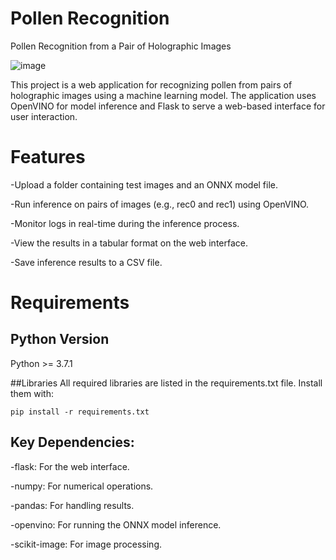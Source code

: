 # Pollen Recognition
Pollen Recognition from a Pair of Holographic Images   

![image](https://github.com/user-attachments/assets/9d4b0fd1-fc30-4d9c-8e4f-f47a417cfd72)

This project is a web application for recognizing pollen from pairs of holographic images using a machine learning model. The application uses OpenVINO for model inference and Flask to serve a web-based interface for user interaction.

# Features

-Upload a folder containing test images and an ONNX model file.  

-Run inference on pairs of images (e.g., rec0 and rec1) using OpenVINO.  

-Monitor logs in real-time during the inference process.  

-View the results in a tabular format on the web interface.  

-Save inference results to a CSV file.

# Requirements

## Python Version
Python >= 3.7.1

##Libraries
All required libraries are listed in the requirements.txt file. Install them with:
```
pip install -r requirements.txt
```

## Key Dependencies:
-flask: For the web interface.  

-numpy: For numerical operations.  

-pandas: For handling results.  

-openvino: For running the ONNX model inference.  

-scikit-image: For image processing.  




